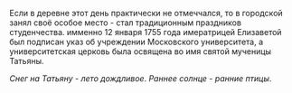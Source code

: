 Если в деревне этот день практически не отмеччался, то в городской занял своё особое место - стал традиционным праздников студенчества. имменно 12 января 1755 года имератрицей Елизаветой был подписан указ об учреждении Московского университета, а университетская церковь была освящена во имя святой мученицы Татьяны. 

_Снег на Татьяну - лето дождливое_.
_Раннее солнце - ранние птицы_.